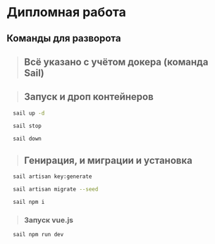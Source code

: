 <h1>Дипломная работа</h1>

## Команды для разворота

>## Всё указано с учётом докера (команда Sail)

>## Запуск и дроп контейнеров

```bash
  sail up -d
```

```bash
  sail stop
```

```bash
  sail down
```

>## Генирация, и миграции и установка

```bash
  sail artisan key:generate
```

```bash
  sail artisan migrate --seed
```

```bash
  sail npm i
```
>### Запуск vue.js


```bash
  sail npm run dev
```
